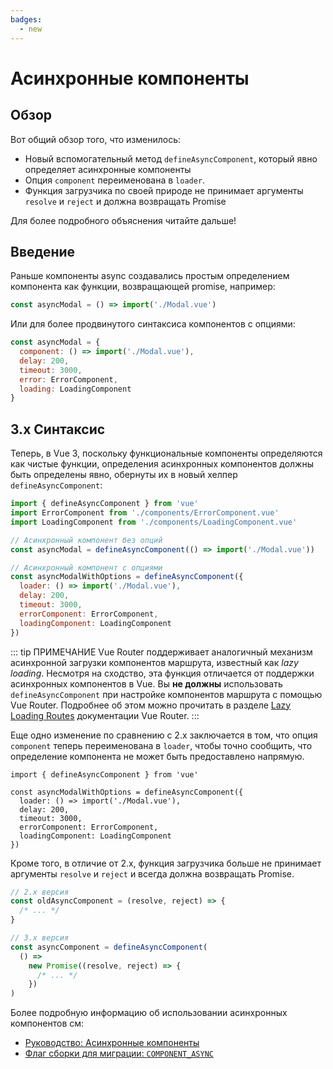 ```yaml
---
badges:
  - new
---
```


# Асинхронные компоненты <MigrationBadges :badges="$frontmatter.badges" />

## Обзор

Вот общий обзор того, что изменилось:

- Новый вспомогательный метод `defineAsyncComponent`, который явно определяет асинхронные компоненты
- Опция `component` переименована в `loader`.
- Функция загрузчика по своей природе не принимает аргументы `resolve` и `reject` и должна возвращать Promise

Для более подробного объяснения читайте дальше!

## Введение

Раньше компоненты async создавались простым определением компонента как функции, возвращающей promise, например:

```js
const asyncModal = () => import('./Modal.vue')
```

Или для более продвинутого синтаксиса компонентов с опциями:

```js
const asyncModal = {
  component: () => import('./Modal.vue'),
  delay: 200,
  timeout: 3000,
  error: ErrorComponent,
  loading: LoadingComponent
}
```

## 3.x Синтаксис

Теперь, в Vue 3, поскольку функциональные компоненты определяются как чистые функции, определения асинхронных компонентов должны быть определены явно, обернуты их в новый хелпер `defineAsyncComponent`:

```js
import { defineAsyncComponent } from 'vue'
import ErrorComponent from './components/ErrorComponent.vue'
import LoadingComponent from './components/LoadingComponent.vue'

// Асинхронный компонент без опций
const asyncModal = defineAsyncComponent(() => import('./Modal.vue'))

// Асинхронный компонент с опциями
const asyncModalWithOptions = defineAsyncComponent({
  loader: () => import('./Modal.vue'),
  delay: 200,
  timeout: 3000,
  errorComponent: ErrorComponent,
  loadingComponent: LoadingComponent
})
```

::: tip ПРИМЕЧАНИЕ
Vue Router поддерживает аналогичный механизм асинхронной загрузки компонентов маршрута, известный как *lazy loading*. Несмотря на сходство, эта функция отличается от поддержки асинхронных компонентов в Vue. Вы **не должны** использовать `defineAsyncComponent` при настройке компонентов маршрута с помощью Vue Router. Подробнее об этом можно прочитать в разделе [Lazy Loading Routes](https://router.vuejs.org/guide/advanced/lazy-loading.html) документации Vue Router.
:::

Еще одно изменение по сравнению с 2.x заключается в том, что опция `component` теперь переименована в `loader`, чтобы точно сообщить, что определение компонента не может быть предоставлено напрямую.

```js{4}
import { defineAsyncComponent } from 'vue'

const asyncModalWithOptions = defineAsyncComponent({
  loader: () => import('./Modal.vue'),
  delay: 200,
  timeout: 3000,
  errorComponent: ErrorComponent,
  loadingComponent: LoadingComponent
})
```

Кроме того, в отличие от 2.x, функция загрузчика больше не принимает аргументы `resolve` и `reject` и всегда должна возвращать Promise.

```js
// 2.x версия
const oldAsyncComponent = (resolve, reject) => {
  /* ... */
}

// 3.x версия
const asyncComponent = defineAsyncComponent(
  () =>
    new Promise((resolve, reject) => {
      /* ... */
    })
)
```

Более подробную информацию об использовании асинхронных компонентов см:

- [Руководство: Асинхронные компоненты](https://ru.vuejs.org/guide/components/async.html)
- [Флаг сборки для миграции: `COMPONENT_ASYNC`](../migration-build.html#compat-configuration)
